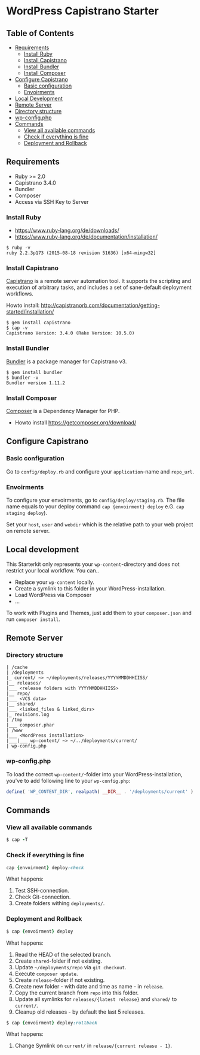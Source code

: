 # WordPress Capistrano Starter

## Table of Contents

* [Requirements](#requirements)
  * [Install Ruby](#install-ruby)
  * [Install Capistrano](#install-capistrano)
  * [Install Bundler](#install-bundler)
  * [Install Composer](#install-composer)
* [Configure Capistrano](#configure-capistrano)
  * [Basic configuration](#basic-configuration)
  * [Envoirments](#envoirments)
* [Local Development](#local-development)
* [Remote Server](#remote-server)
* [Directory structure](#directory-structure)
* [wp-config.php](#wp-configphp)
* [Commands](#commands)
  * [View all available commands](#view-all-available-commands)
  * [Check if everything is fine](#check-if-everything-is-fine)
  * [Deployment and Rollback](#deployment-and-rollback)
  

## Requirements

* Ruby >= 2.0
* Capistrano 3.4.0
* Bundler 
* Composer
* Access via SSH Key to Server


### Install Ruby
* https://www.ruby-lang.org/de/downloads/
* https://www.ruby-lang.org/de/documentation/installation/
 
```
$ ruby -v
ruby 2.2.3p173 (2015-08-18 revision 51636) [x64-mingw32]
```

### Install Capistrano
[Capistrano](http://capistranorb.com/documentation/overview/what-is-capistrano/) is a remote server automation tool. It supports the scripting and execution of arbitrary tasks, and includes a set of sane-default deployment workflows. 

Howto install: http://capistranorb.com/documentation/getting-started/installation/

```
$ gem install capistrano
$ cap -v
Capistrano Version: 3.4.0 (Rake Version: 10.5.0)
```

### Install Bundler
[Bundler](https://github.com/capistrano/bundler/) is a package manager for Capistrano v3.

```
$ gem install bundler
$ bundler -v
Bundler version 1.11.2
```

### Install Composer
[Composer](https://getcomposer.org/) is a Dependency Manager for PHP.

* Howto install https://getcomposer.org/download/


## Configure Capistrano

### Basic configuration
Go to `config/deploy.rb` and configure your `application`-name and `repo_url`.

### Envoirments
To configure your envoirments, go to `config/deploy/staging.rb`. The file name equals to your deploy command `cap {envoirment} deploy` e.G. `cap staging deploy`).
 
Set your `host`, `user` and `webdir` which is the relative path to your web project on remote server.

## Local development

This Starterkit only represents your `wp-content`-directory and does not restrict your local workflow. You can..
 
* Replace your `wp-content` locally. 
* Create a symlink to this folder in your WordPress-installation.
* Load WordPress via Composer
* ...

To work with Plugins and Themes, just add them to your `composer.json` and run `composer install`.

## Remote Server

### Directory structure

```
| /cache
| /deployments
|_ current/ ~> ~/deployments/releases/YYYYMMDDHHIISS/
|__ releases/
|___ <release folders with YYYYMMDDHHIISS>
|__ repo/
|___ <VCS data>
|__ shared/
|___ <linked_files & linked_dirs>
|_ revisions.log
| /tmp
|___ composer.phar
| /www
|___ <WordPress installation>
|___|___ wp-content/ ~> ~/../deployments/current/
| wp-config.php
```

### wp-config.php

To load the correct `wp-content/`-folder into your WordPress-installation, you've to add following line to your `wp-config.php`: 

```php
define( 'WP_CONTENT_DIR', realpath( __DIR__ . '/deployments/current' ) );
```

## Commands

### View all available commands

```ruby
$ cap -T
```

### Check if everything is fine

```ruby
cap {envoirment} deploy:check
```

What happens:

1. Test SSH-connection.
2. Check Git-connection.
3. Create folders withing `deployments/`.

### Deployment and Rollback

```ruby
$ cap {envoirment} deploy
```

What happens:

1. Read the HEAD of the selected branch.
2. Create `shared`-folder if not existing.
3. Update `~/deployments/repo` via `git checkout`.
4. Execute `composer update`. 
5. Create `release`-folder if not existing.
6. Create new folder - with date and time as name - in `release`.
7. Copy the current branch from `repo` into this folder.
8. Update all symlinks for `releases/{latest release}` and `shared/` to `current/`.
9. Cleanup old releases - by default the last 5 releases.

```ruby
$ cap {envoirment} deploy:rollback
```

What happens:

1. Change Symlink on `current/` in `release/{current release - 1}`.
